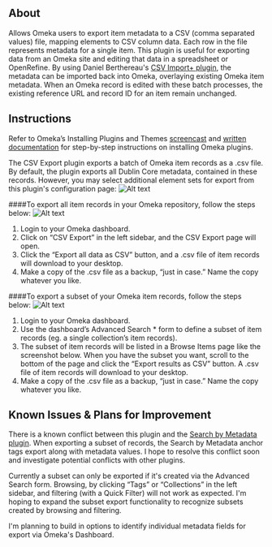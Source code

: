 ## About
Allows Omeka users to export item metadata to a CSV (comma separated values) file, mapping elements to CSV column data. Each row in the file represents metadata for a single item. This plugin is useful for exporting data from an Omeka site and editing that data in a spreadsheet or OpenRefine. By using Daniel Berthereau's <a href="https://github.com/Daniel-KM/CsvImportPlus">CSV Import+ plugin</a>, the metadata can be imported back into Omeka, overlaying existing Omeka item metadata. When an Omeka record is edited with these batch processes, the existing reference URL and record ID for an item remain unchanged.

## Instructions
Refer to Omeka’s Installing Plugins and Themes <a href="https://vimeo.com/153819886">screencast</a> and <a href="http://omeka.org/codex/Managing_Plugins_2.0">written documentation</a> for step-by-step instructions on installing Omeka plugins.

The CSV Export plugin exports a batch of Omeka item records as a .csv file. By default, the plugin exports all Dublin Core metadata, contained in these records. However, you may select additional element sets for export from this plugin's configuration page:
![Alt text](/Screen%20Shot%202017-12-29%20at%205.20.48%20PM.png?raw=true)

####To export all item records in your Omeka repository, follow the steps below:
![Alt text](/Screen%20Shot%202017-03-08%20at%204.27.16%20PM.png?raw=true)

1. Login to your Omeka dashboard.
2. Click on “CSV Export” in the left sidebar, and the CSV Export page will open.
3. Click the “Export all data as CSV” button, and a .csv file of item records will download to your desktop.
4. Make a copy of the .csv file as a backup, “just in case.” Name the copy whatever you like.

####To export a subset of your Omeka item records, follow the steps below:
![Alt text](/Screen%20Shot%202017-03-08%20at%204.37.19%20PM.png?raw=true)

1. Login to your Omeka dashboard.
2. Use the dashboard’s Advanced Search * form to define a subset of item records (eg. a single collection’s item records).
3. The subset of item records will be listed in a Browse Items page like the screenshot below. When you have the subset you want, scroll to the bottom of the page and click the “Export results as CSV” button. A .csv file of item records will download to your desktop.
4. Make a copy of the .csv file as a backup, “just in case.” Name the copy whatever you like.

## Known Issues & Plans for Improvement
There is a known conflict between this plugin and the <a href="http://omeka.org/codex/Plugins/SearchByMetadata">Search by Metadata plugin</a>. When exporting a subset of records, the Search by Metadata anchor tags export along with metadata values. I hope to resolve this conflict soon and investigate potential conflicts with other plugins.

Currently a subset can only be exported if it's created via the Advanced Search form. Browsing, by clicking “Tags” or “Collections” in the left sidebar, and filtering (with a Quick Filter) will not work as expected. I'm hoping to expand the subset export functionality to recognize subsets created by browsing and filtering.

I'm planning to build in options to identify individual metadata fields for export via Omeka's Dashboard.
